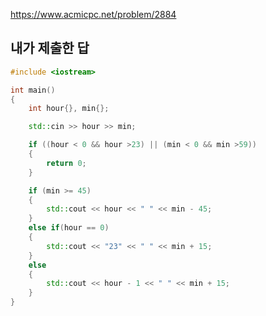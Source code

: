https://www.acmicpc.net/problem/2884

내가 제출한 답
--------

```cpp
#include <iostream>

int main()
{
	int hour{}, min{};

	std::cin >> hour >> min;

	if ((hour < 0 && hour >23) || (min < 0 && min >59))
	{
		return 0;
	}

	if (min >= 45)
	{
		std::cout << hour << " " << min - 45;
	}
	else if(hour == 0)
	{
		std::cout << "23" << " " << min + 15;
	}
	else
	{
		std::cout << hour - 1 << " " << min + 15;
	}
}
```
